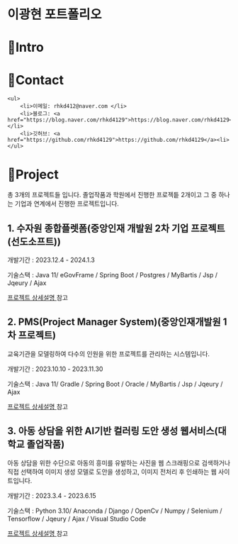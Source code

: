 # 이광현 포트폴리오 


# 📌Intro


# 📌Contact


    <ul>
        <li>이메일: rhkd412@naver.com </li>
        <li>블로그: <a href="https://blog.naver.com/rhkd4129">https://blog.naver.com/rhkd4129</a></li>
        <li>깃허브: <a href="https://github.com/rhkd4129">https://github.com/rhkd4129</a><li>
    </ul>


# 📌Project  
총 3개의 프로젝트들 입니다.
졸업작품과 학원에서 진행한 프로젝틑 2개이고 그 중 하나는 기업과 연계에서 진행한 프로젝트입니다.



## 1. 수자원 종합플렛폼(중앙인재 개발원 2차 기업 프로젝트 (선도소프트))

개발기간 : 2023.12.4 - 2024.1.3

기술스택 : Java 11/ eGovFrame / Spring Boot / Postgres / MyBartis / Jsp / Jqeury / Ajax  

<a href="https://github.com/rhkd4129/sundo_project_23501a">프로젝트 상세설명 </a> 참고





## 2.  PMS(Project Manager System)(중앙인재개발원 1차 프로젝트)
교육기관을 모델링하여 다수의 인원을 위한 프로젝트를 관리하는 시스템입니다.  

개발기간 : 2023.10.10 - 2023.11.30

기술스택 : Java 11/ Gradle / Spring Boot / Oracle / MyBartis / Jsp / Jqeury / Ajax  

<a href="https://github.com/rhkd4129/choongang_spring_project">프로젝트 상세설명 </a> 참고




## 3.  아동 상담을 위한 AI기반 컬러링 도안 생성 웹서비스(대학교 졸업작품)
아동 상담을 위한 수단으로 아동의 흥미를 유발하는 사진을 웹 스크래핑으로 검색하거나 직접 선택하여 이미지 생성 모델로 도안을 생성하고, 이미지 전처리 후 인쇄하는 웹 사이트입니다.

개발기간 : 2023.3.4 - 2023.6.15

기술스택 :  Python 3.10/ Anaconda / Django / OpenCv / Numpy / Selenium / Tensorflow / Jqeury / Ajax / Visual Studio Code

<a href="https://github.com/rhkd4129/Graduate_work">프로젝트 상세설명 </a> 참고

